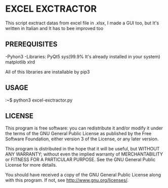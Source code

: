 # EXCEL EXCTRACTOR
This script exctract datas from excel file in .xlsx, I made a GUI too, but It's written in Italian and It has to bee improved too

## PREREQUISITES
 -Pyhon3
 -Libraries:
  PyQt5
  sys(99.9% It's already installed in your system)
  matplotlib
  xlrd
  
 All of this libraries are installable by pip3
 
 ## USAGE
 :~$ python3 excel-exctractor.py
  
 ## LICENSE
 
   This program is free software: you can redistribute it and/or modify
   it under the terms of the GNU General Public License as published by
   the Free Software Foundation, either version 3 of the License, or
   any later version.
   
   This program is distributed in the hope that it will be useful,
   but WITHOUT ANY WARRANTY; without even the implied warranty of
   MERCHANTABILITY or FITNESS FOR A PARTICULAR PURPOSE.  See the
   GNU General Public License for more details.

   You should have received a copy of the GNU General Public License
   along with this program.  If not, see <http://www.gnu.org/licenses/>.
